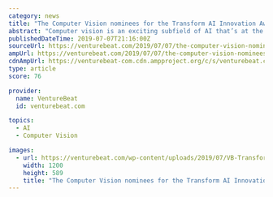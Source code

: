 ```yaml
---
category: news
title: "The Computer Vision nominees for the Transform AI Innovation Awards"
abstract: "Computer vision is an exciting subfield of AI that’s at the core of applications like facial recognition, object recognition, event detection, image restoration, and scene reconstruction — and is fast becoming an inescapable part of our everyday lives."
publishedDateTime: 2019-07-07T21:16:00Z
sourceUrl: https://venturebeat.com/2019/07/07/the-computer-vision-nominees-for-the-transform-ai-innovation-awards/
ampUrl: https://venturebeat.com/2019/07/07/the-computer-vision-nominees-for-the-transform-ai-innovation-awards/amp/
cdnAmpUrl: https://venturebeat-com.cdn.ampproject.org/c/s/venturebeat.com/2019/07/07/the-computer-vision-nominees-for-the-transform-ai-innovation-awards/amp/
type: article
score: 76

provider:
  name: VentureBeat
  id: venturebeat.com

topics:
  - AI
  - Computer Vision

images:
  - url: https://venturebeat.com/wp-content/uploads/2019/07/VB-Transform-AI-Innovation-Awards-header.jpg?w=1200&#038;strip=all
    width: 1200
    height: 589
    title: "The Computer Vision nominees for the Transform AI Innovation Awards"
---
```

